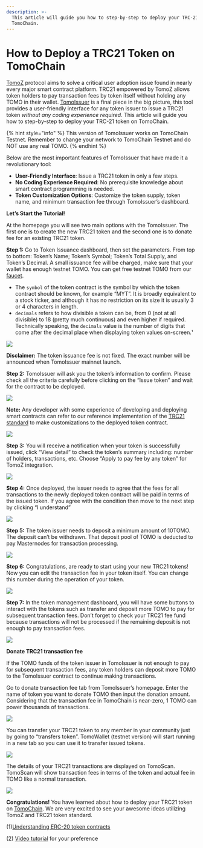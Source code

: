```yaml
---
description: >-
  This article will guide you how to step-by-step to deploy your TRC-21 token on
  TomoChain.
---
```


# How to Deploy a TRC21 Token on TomoChain

[TomoZ](http://bit.ly/TomoZWhitePaper) protocol aims to solve a critical user adoption issue found in nearly every major smart contract platform. TRC21 empowered by TomoZ allows token holders to pay transaction fees by token itself without holding any TOMO in their wallet. [TomoIssuer](https://issuer.testnet.tomochain.com/) is a final piece in the big picture, this tool provides a user-friendly interface for any token issuer to issue a TRC21 token _without any coding experience required_. This article will guide you how to step-by-step to deploy your TRC-21 token on TomoChain.

{% hint style="info" %}
 This version of TomoIssuer works on TomoChain Testnet. Remember to change your network to TomoChain Testnet and do NOT use any real TOMO.
{% endhint %}

Below are the most important features of TomoIssuer that have made it a revolutionary tool:

* **User-Friendly Interface**: Issue a TRC21 token in only a few steps.
* **No Coding Experience Required**: No prerequisite knowledge about smart contract programming is needed.
* **Token Customization Options**: Customize the token supply, token name, and minimum transaction fee through TomoIssuer’s dashboard.

**Let’s Start the Tutorial!**

At the homepage you will see two main options with the TomoIssuer. The first one is to create the new TRC21 token and the second one is to donate fee for an existing TRC21 token.

**Step 1:** Go to Token Issuance dashboard, then set the parameters. From top to bottom: Token’s Name; Token’s Symbol; Token’s Total Supply, and Token’s Decimal. A small issuance fee will be charged, make sure that your wallet has enough testnet TOMO. You can get free testnet TOMO from our [faucet](https://faucet.testnet.tomochain.com/).

* The `symbol` of the token contract is the symbol by which the token contract should be known, for example “MYT”. It is broadly equivalent to a stock ticker, and although it has no restriction on its size it is usually 3 or 4 characters in length.
* `decimals` refers to how divisible a token can be, from 0 \(not at all divisible\) to 18 \(pretty much continuous\) and even higher if required. Technically speaking, the `decimals` value is the number of digits that come after the decimal place when displaying token values on-screen.¹

![](../../.gitbook/assets/image%20%2835%29.png)

**Disclaimer:** The token issuance fee is not fixed. The exact number will be announced when TomoIssuer mainnet launch.

**Step 2:** TomoIssuer will ask you the token’s information to confirm. Please check all the criteria carefully before clicking on the “Issue token” and wait for the contract to be deployed.

![](../../.gitbook/assets/image%20%2827%29.png)

**Note:** Any developer with some experience of developing and deploying smart contracts can refer to our reference implementation of the [TRC21 standard](https://docs.tomochain.com/wp-and-research/specs/trc21_standard/) to make customizations to the deployed token contract.

![](../../.gitbook/assets/image%20%2825%29.png)

**Step 3:** You will receive a notification when your token is successfully issued, click “View detail” to check the token’s summary including: number of holders, transactions, etc. Choose “Apply to pay fee by any token” for TomoZ integration.

![](../../.gitbook/assets/image%20%2823%29.png)

**Step 4:** Once deployed, the issuer needs to agree that the fees for all transactions to the newly deployed token contract will be paid in terms of the issued token. If you agree with the condition then move to the next step by clicking “I understand”

![](../../.gitbook/assets/image%20%2815%29.png)

**Step 5:** The token issuer needs to deposit a minimum amount of 10TOMO. The deposit can’t be withdrawn. That deposit pool of TOMO is deducted to pay Masternodes for transaction processing.

![](../../.gitbook/assets/image%20%2844%29.png)

**Step 6:** Congratulations, are ready to start using your new TRC21 tokens! Now you can edit the transaction fee in your token itself. You can change this number during the operation of your token.

![](../../.gitbook/assets/image%20%2846%29.png)

**Step 7:** In the token management dashboard, you will have some buttons to interact with the tokens such as transfer and deposit more TOMO to pay for subsequent transaction fees. Don’t forget to check your TRC21 fee fund because transactions will not be processed if the remaining deposit is not enough to pay transaction fees.

![](../../.gitbook/assets/image%20%2853%29.png)

**Donate TRC21 transaction fee**

If the TOMO funds of the token issuer in TomoIssuer is not enough to pay for subsequent transaction fees, any token holders can deposit more TOMO to the TomoIssuer contract to continue making transactions.

Go to donate transaction fee tab from TomoIssuer’s homepage. Enter the name of token you want to donate TOMO then input the donation amount. Considering that the transaction fee in TomoChain is near-zero, 1 TOMO can power thousands of transactions.

![](../../.gitbook/assets/image%20%2848%29.png)

You can transfer your TRC21 token to any member in your community just by going to “transfers token”. TomoWallet \(testnet version\) will start running in a new tab so you can use it to transfer issued tokens.

![](../../.gitbook/assets/image%20%2859%29.png)

The details of your TRC21 transactions are displayed on TomoScan. TomoScan will show transaction fees in terms of the token and actual fee in TOMO like a normal transaction.

![](../../.gitbook/assets/image%20%2814%29.png)

**Congratulations!** You have learned about how to deploy your TRC21 token on [TomoChain](http://tomochain.com/). We are very excited to see your awesome ideas utilizing TomoZ and TRC21 token standard.

\(1\)[Understanding ERC-20 token contracts](https://medium.com/@jgm.orinoco/understanding-erc-20-token-contracts-a809a7310aa5)

\(2\) [Video tutorial](https://www.youtube.com/watch?v=lGWVkhNpmSQ&feature=emb_title) for your preference

